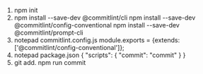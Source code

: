 1. 
	npm init
2. 
	npm install --save-dev @commitlint/cli
	npm install --save-dev @commitlint/config-conventional
	npm install --save-dev @commitlint/prompt-cli
3.
	notepad commitlint.config.js
		module.exports = {extends: ['@commitlint/config-conventional']};
4.
	notepad package.json
		{
			"scripts": {
				"commit": "commit"
			}
		}
5.
	git add.
	npm run commit